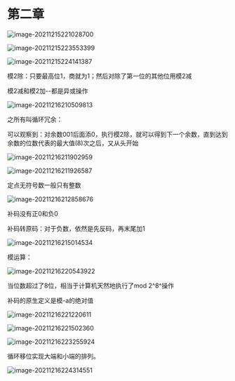 # 第二章



![image-20211215221028700](images/image-20211215221028700.png)







![image-20211215223553399](images/image-20211215223553399.png)

![image-20211215224141387](images/image-20211215224141387.png)



模2除：只要最高位1，商就为1；然后对除了第一位的其他位用模2减

模2减和模2加--都是异或操作



![image-20211216210509813](images/image-20211216210509813.png)





之所有叫循环冗余：

​	可以观察到：对余数001后面添0，执行模2除，就可以得到下一个余数，直到达到余数的位数代表的最大值(8)次之后，又从头开始

![image-20211216211902959](images/image-20211216211902959.png)

![image-20211216211926587](images/image-20211216211926587.png)



定点无符号数一般只有整数

![image-20211216212858676](images/image-20211216212858676.png)





补码没有正0和负0





补码转原码：对于负数，依然是先反码，再末尾加1



![image-20211216215014534](images/image-20211216215014534.png)









模运算：

![image-20211216220543922](images/image-20211216220543922.png)

当位数超过了8位，相当于计算机天然地执行了mod 2^8^操作



补码的原生定义是模-a的绝对值

![image-20211216221220611](images/image-20211216221220611.png)

![image-20211216221502360](images/image-20211216221502360.png)



![image-20211216223255924](images/image-20211216223255924.png)





循环移位实现大端和小端的排列。

![image-20211216224314551](images/image-20211216224314551.png)





